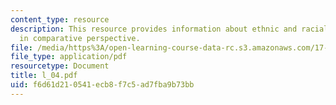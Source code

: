 ```yaml
---
content_type: resource
description: This resource provides information about ethnic and racial identities
  in comparative perspective.
file: /media/https%3A/open-learning-course-data-rc.s3.amazonaws.com/17-523-ethnicity-and-race-in-world-politics-fall-2005/f6d61d210541ecb8f7c5ad7fba9b73bb_l_04.pdf
file_type: application/pdf
resourcetype: Document
title: l_04.pdf
uid: f6d61d21-0541-ecb8-f7c5-ad7fba9b73bb
---
```

